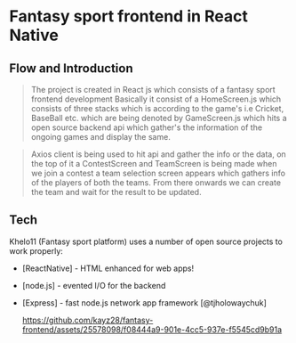 # Fantasy sport frontend in React Native

## Flow and Introduction
> The project is created in React js which consists of a fantasy sport frontend development 
Basically it consist of a HomeScreen.js which consists of three stacks which is according to the game's i.e Cricket, BaseBall etc.
which are being denoted by GameScreen.js which hits a open source backend api which gather's the information of the ongoing games
and display the same.


> Axios client is being used to hit api and gather the info or the data, on the top of it a ContestScreen and TeamScreen is being made
when we join a contest a team selection screen appears which gathers info of the players of both the teams.
From there onwards we can create the team and wait for the result to be updated.

## Tech

Khelo11 (Fantasy sport platform) uses a number of open source projects to work properly:

- [ReactNative] - HTML enhanced for web apps!
- [node.js] - evented I/O for the backend
- [Express] - fast node.js network app framework [@tjholowaychuk]

  https://github.com/kayz28/fantasy-frontend/assets/25578098/f08444a9-901e-4cc5-937e-f5545cd9b91a




